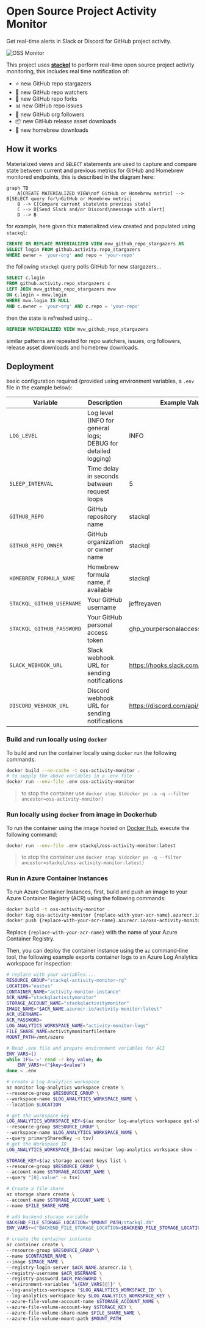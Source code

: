 # Open Source Project Activity Monitor

Get real-time alerts in Slack or Discord for GitHub project activity.  

![OSS Monitor](images/oss-activity-monitor.png)

This project uses [__stackql__](https://github.com/stackql/stackql) to perform real-time open source project activity monitoring, this includes real time notification of:

- ⭐ new GitHub repo stargazers
- 👀 new GitHub repo watchers
- 🍴 new GitHub repo forks
- 📊 new GitHub repo issues
- 🙋 new GitHub org followers
- 📦 new GitHub release asset downloads
- 🍺 new homebrew downloads

## How it works

Materialized views and `SELECT` statements are used to capture and compare state between current and previous metrics for GitHub and Homebrew monitored endpoints, this is described in the diagram here:  

```mermaid
graph TB
    A[CREATE MATERIALIZED VIEW\nof GitHub or Homebrew metric] --> B[SELECT query for\nGitHub or Homebrew metric]
    B --> C[Compare current state\nto previous state]
    C --> D[Send Slack and/or Discord\nmessage with alert]
    D --> B
```
for example, here given this materialized view created and populated using `stackql`:  

```sql
CREATE OR REPLACE MATERIALIZED VIEW mvw_github_repo_stargazers AS 
SELECT login FROM github.activity.repo_stargazers
WHERE owner = 'your-org' and repo = 'your-repo'
```

the following `stackql` query polls GitHub for new stargazers...

```sql
SELECT c.login
FROM github.activity.repo_stargazers c
LEFT JOIN mvw_github_repo_stargazers mvw
ON c.login = mvw.login
WHERE mvw.login IS NULL
AND c.owner = 'your-org' AND c.repo = 'your-repo'
```

then the state is refreshed using...

```sql
REFRESH MATERIALIZED VIEW mvw_github_repo_stargazers
```

similar patterns are repeated for repo watchers, issues, org followers, release asset downloads and homebrew downloads.

## Deployment

basic configuration required (provided using environment variables, a `.env` file in the example below):  

| Variable                   | Description                                                                       | Example Value                                    |
|----------------------------|-----------------------------------------------------------------------------------|--------------------------------------------------|
| `LOG_LEVEL`                | Log level (INFO for general logs; DEBUG for detailed logging)                     | INFO                                             |
| `SLEEP_INTERVAL`           | Time delay in seconds between request loops                                       | 5                                                |
| `GITHUB_REPO`              | GitHub repository name                                                            | stackql                                          |
| `GITHUB_REPO_OWNER`        | GitHub organization or owner name                                                 | stackql                                          |
| `HOMEBREW_FORMULA_NAME`    | Homebrew formula name, if available                                               | stackql                                          |
| `STACKQL_GITHUB_USERNAME`  | Your GitHub username                                                              | jeffreyaven                                      |
| `STACKQL_GITHUB_PASSWORD`  | Your GitHub personal access token                                                 | ghp_yourpersonalaccesstoken                      |
| `SLACK_WEBHOOK_URL`        | Slack webhook URL for sending notifications                                       | https://hooks.slack.com/services/...             |
| `DISCORD_WEBHOOK_URL`      | Discord webhook URL for sending notifications                                     | https://discord.com/api/webhooks/...             |

### Build and run locally using `docker`

To build and run the container locally using `docker` run the following commands:
```bash
docker build --no-cache -t oss-activity-monitor .
# to supply the above variables in a .env file
docker run --env-file .env oss-activity-monitor
```
> to stop the container use `docker stop $(docker ps -a -q --filter ancestor=oss-activity-monitor)`

### Run locally using `docker` from image in Dockerhub

To run the container using the image hosted on [Docker Hub](https://hub.docker.com/repository/docker/stackql/oss-activity-monitor/general), execute the following command:

```bash
docker run --env-file .env stackql/oss-activity-monitor:latest
```

> to stop the container use `docker stop $(docker ps -q --filter ancestor=stackql/oss-activity-monitor:latest)`

### Run in Azure Container Instances

To run Azure Container Instances, first, build and push an image to your Azure Container Registry (ACR) using the following commands:

```bash
docker build -t oss-activity-monitor .
docker tag oss-activity-monitor {replace-with-your-acr-name}.azurecr.io/oss-activity-monitor:latest
docker push {replace-with-your-acr-name}.azurecr.io/oss-activity-monitor:latest
```

Replace `{replace-with-your-acr-name}` with the name of your Azure Container Registry.

Then, you can deploy the container instance using the `az` command-line tool, the following example exports container logs to an Azure Log Analytics workspace for inspection:

```bash
# replace with your variables....
RESOURCE_GROUP="stackql-activity-monitor-rg"
LOCATION="eastus"
CONTAINER_NAME="activity-monitor-instance"
ACR_NAME="stackqlactivitymonitor"
STORAGE_ACCOUNT_NAME="stackqlactivitymonitor"
IMAGE_NAME="$ACR_NAME.azurecr.io/activity-monitor:latest"
ACR_USERNAME=
ACR_PASSWORD=
LOG_ANALYTICS_WORKSPACE_NAME="activity-monitor-logs"
FILE_SHARE_NAME=activitymonitorfileshare
MOUNT_PATH=/mnt/azure

# Read .env file and prepare environment variables for ACI
ENV_VARS=()
while IFS='=' read -r key value; do
    ENV_VARS+=("$key=$value")
done < .env

# create a Log Analytics workspace
az monitor log-analytics workspace create \
--resource-group $RESOURCE_GROUP \
--workspace-name $LOG_ANALYTICS_WORKSPACE_NAME \
--location $LOCATION

# get the workspace key
LOG_ANALYTICS_WORKSPACE_KEY=$(az monitor log-analytics workspace get-shared-keys \
--resource-group $RESOURCE_GROUP \
--workspace-name $LOG_ANALYTICS_WORKSPACE_NAME \
--query primarySharedKey -o tsv)
# get the Workspace ID
LOG_ANALYTICS_WORKSPACE_ID=$(az monitor log-analytics workspace show --resource-group $RESOURCE_GROUP --workspace-name $WORKSPACE_NAME --query "customerId" -o tsv)

STORAGE_KEY=$(az storage account keys list \
--resource-group $RESOURCE_GROUP \
--account-name $STORAGE_ACCOUNT_NAME \
--query "[0].value" -o tsv)

# Create a file share
az storage share create \
--account-name $STORAGE_ACCOUNT_NAME \
--name $FILE_SHARE_NAME

# add backend storage variable
BACKEND_FILE_STORAGE_LOCATION="$MOUNT_PATH/stackql.db"
ENV_VARS+=("BACKEND_FILE_STORAGE_LOCATION=$BACKEND_FILE_STORAGE_LOCATION")

# create the container instance
az container create \
--resource-group $RESOURCE_GROUP \
--name $CONTAINER_NAME \
--image $IMAGE_NAME \
--registry-login-server $ACR_NAME.azurecr.io \
--registry-username $ACR_USERNAME \
--registry-password $ACR_PASSWORD \
--environment-variables "${ENV_VARS[@]}" \
--log-analytics-workspace "$LOG_ANALYTICS_WORKSPACE_ID" \
--log-analytics-workspace-key $LOG_ANALYTICS_WORKSPACE_KEY \
--azure-file-volume-account-name $STORAGE_ACCOUNT_NAME \
--azure-file-volume-account-key $STORAGE_KEY \
--azure-file-volume-share-name $FILE_SHARE_NAME \
--azure-file-volume-mount-path $MOUNT_PATH
```